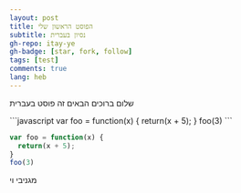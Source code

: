 ```yaml
---
layout: post
title: הפוסט הראשון שלי
subtitle: נסיון בעברית
gh-repo: itay-ye
gh-badge: [star, fork, follow]
tags: [test]
comments: true
lang: heb
---
```

שלום ברוכים הבאים
זה פוסט בעברית
<div dir="ltr" markdown="1">
```javascript
var foo = function(x) {
  return(x + 5);
}
foo(3)
```
</div>

~~~javascript
var foo = function(x) {
  return(x + 5);
}
foo(3)
~~~


מגניבי וי